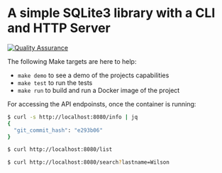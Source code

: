 # A simple SQLite3 library with a CLI and HTTP Server

[![Quality Assurance](https://github.com/hamidnazari/for-chen-and-kai/actions/workflows/qa.yml/badge.svg)](https://github.com/hamidnazari/for-chen-and-kai/actions/workflows/qa.yml)

The following Make targets are here to help:

- `make demo` to see a demo of the projects capabilities
- `make test` to run the tests
- `make run` to build and run a Docker image of the project

For accessing the API endpoinsts, once the container is running:

```bash
$ curl -s http://localhost:8080/info | jq
{
  "git_commit_hash": "e293b06"
}

$ curl http://localhost:8080/list

$ curl http://localhost:8080/search?lastname=Wilson
```
